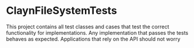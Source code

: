 # ClaynFileSystemTests
This project contains all test classes and cases that test the correct functionality for implementations.
Any implementation that passes the tests behaves as expected. Applications that rely on the API should not worry
<!--stackedit_data:
eyJoaXN0b3J5IjpbLTEyNDQ3ODI0MzcsLTIwODg3NDY2MTJdfQ
==
-->